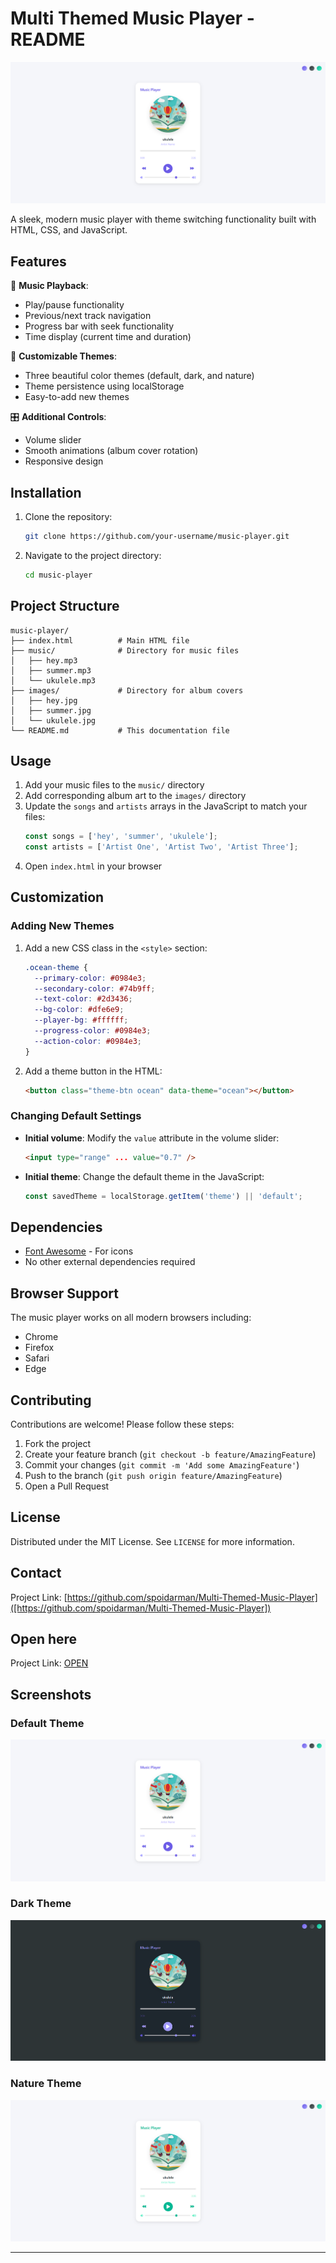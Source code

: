 # Multi Themed Music Player - README

![Music Player Screenshot](./images/music-purple.png)

A sleek, modern music player with theme switching functionality built with HTML, CSS, and JavaScript.

## Features

🎵 **Music Playback**:
- Play/pause functionality
- Previous/next track navigation
- Progress bar with seek functionality
- Time display (current time and duration)

🎨 **Customizable Themes**:
- Three beautiful color themes (default, dark, and nature)
- Theme persistence using localStorage
- Easy-to-add new themes

🎛️ **Additional Controls**:
- Volume slider
- Smooth animations (album cover rotation)
- Responsive design

## Installation

1. Clone the repository:
   ```bash
   git clone https://github.com/your-username/music-player.git
   ```
2. Navigate to the project directory:
   ```bash
   cd music-player
   ```

## Project Structure

```
music-player/
├── index.html          # Main HTML file
├── music/              # Directory for music files
│   ├── hey.mp3
│   ├── summer.mp3
│   └── ukulele.mp3
├── images/             # Directory for album covers
│   ├── hey.jpg
│   ├── summer.jpg
│   └── ukulele.jpg
└── README.md           # This documentation file
```

## Usage

1. Add your music files to the `music/` directory
2. Add corresponding album art to the `images/` directory
3. Update the `songs` and `artists` arrays in the JavaScript to match your files:
   ```javascript
   const songs = ['hey', 'summer', 'ukulele'];
   const artists = ['Artist One', 'Artist Two', 'Artist Three'];
   ```
4. Open `index.html` in your browser

## Customization

### Adding New Themes

1. Add a new CSS class in the `<style>` section:
   ```css
   .ocean-theme {
     --primary-color: #0984e3;
     --secondary-color: #74b9ff;
     --text-color: #2d3436;
     --bg-color: #dfe6e9;
     --player-bg: #ffffff;
     --progress-color: #0984e3;
     --action-color: #0984e3;
   }
   ```
2. Add a theme button in the HTML:
   ```html
   <button class="theme-btn ocean" data-theme="ocean"></button>
   ```

### Changing Default Settings

- **Initial volume**: Modify the `value` attribute in the volume slider:
  ```html
  <input type="range" ... value="0.7" />
  ```
- **Initial theme**: Change the default theme in the JavaScript:
  ```javascript
  const savedTheme = localStorage.getItem('theme') || 'default';
  ```

## Dependencies

- [Font Awesome](https://fontawesome.com/) - For icons
- No other external dependencies required

## Browser Support

The music player works on all modern browsers including:
- Chrome
- Firefox
- Safari
- Edge

## Contributing

Contributions are welcome! Please follow these steps:

1. Fork the project
2. Create your feature branch (`git checkout -b feature/AmazingFeature`)
3. Commit your changes (`git commit -m 'Add some AmazingFeature'`)
4. Push to the branch (`git push origin feature/AmazingFeature`)
5. Open a Pull Request

## License

Distributed under the MIT License. See `LICENSE` for more information.

## Contact


Project Link: [https://github.com/spoidarman/Multi-Themed-Music-Player]([https://github.com/spoidarman/Multi-Themed-Music-Player])

## Open here
Project Link: [OPEN]([https://multitheme-musicplayer-moinak.netlify.app/])

## Screenshots

### Default Theme
![Default Theme](./images/music-purple.png)

### Dark Theme
![Dark Theme](./images/music_player.png)

### Nature Theme
![Nature Theme](./images/music-nature.png)

---
